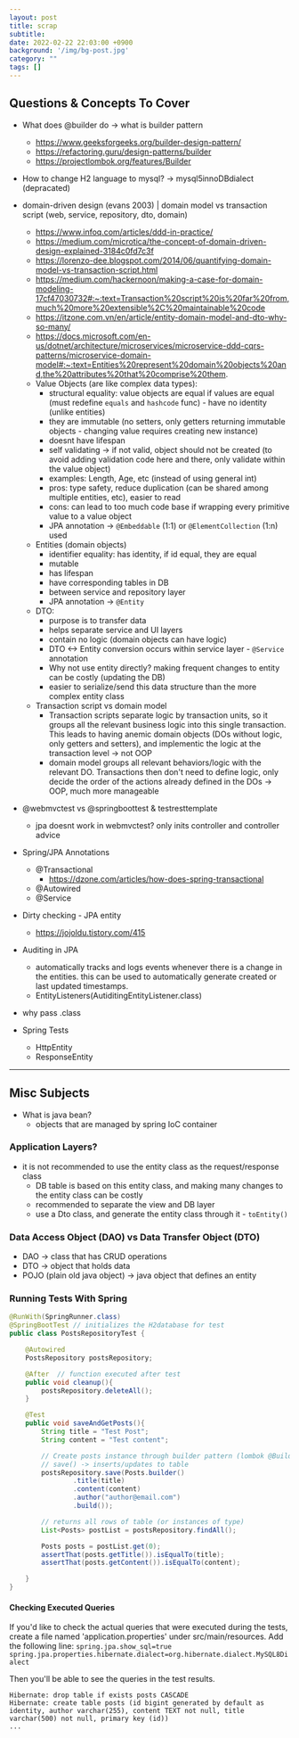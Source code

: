 ```yaml
---
layout: post
title: scrap
subtitle: 
date: 2022-02-22 22:03:00 +0900
background: '/img/bg-post.jpg'
category: ""
tags: []
---
```


## Questions & Concepts To Cover
* What does @builder do -> what is builder pattern
    * https://www.geeksforgeeks.org/builder-design-pattern/
    * https://refactoring.guru/design-patterns/builder
    * https://projectlombok.org/features/Builder

* How to change H2 language to mysql? -> mysql5innoDBdialect (depracated)

* domain-driven design (evans 2003) | domain model vs transaction script (web, service, repository, dto, domain)
    * https://www.infoq.com/articles/ddd-in-practice/
    * https://medium.com/microtica/the-concept-of-domain-driven-design-explained-3184c0fd7c3f
    * https://lorenzo-dee.blogspot.com/2014/06/quantifying-domain-model-vs-transaction-script.html
    * https://medium.com/hackernoon/making-a-case-for-domain-modeling-17cf47030732#:~:text=Transaction%20script%20is%20far%20from,much%20more%20extensible%2C%20maintainable%20code
    * https://itzone.com.vn/en/article/entity-domain-model-and-dto-why-so-many/
    * https://docs.microsoft.com/en-us/dotnet/architecture/microservices/microservice-ddd-cqrs-patterns/microservice-domain-model#:~:text=Entities%20represent%20domain%20objects%20and,the%20attributes%20that%20comprise%20them.
    * Value Objects (are like complex data types): 
        * structural equality: value objects are equal if values are equal (must redefine `equals` and `hashcode` func) - have no identity (unlike entities)
        * they are immutable (no setters, only getters returning immutable objects - changing value requires creating new instance)
        * doesnt have lifespan
        * self validating -> if not valid, object should not be created (to avoid adding validation code here and there, only validate within the value object)
        * examples: Length, Age, etc (instead of using general int)
        * pros: type safety, reduce duplication (can be shared among multiple entities, etc), easier to read
        * cons: can lead to too much code base if wrapping every primitive value to a value object
        * JPA annotation -> `@Embeddable` (1:1) or `@ElementCollection` (1:n) used
    * Entities (domain objects)
        * identifier equality: has identity, if id equal, they are equal
        * mutable
        * has lifespan
        * have corresponding tables in DB
        * between service and repository layer
        * JPA annotation -> `@Entity`
    * DTO: 
        * purpose is to transfer data
        * helps separate service and UI layers
        * contain no logic (domain objects can have logic)
        * DTO <-> Entity conversion occurs within service layer - `@Service` annotation
        * Why not use entity directly? making frequent changes to entity can be costly (updating the DB)
        * easier to serialize/send this data structure than the more complex entity class
    * Transaction script vs domain model
        * Transaction scripts separate logic by transaction units, so it groups all the relevant business logic into this single transaction. This leads to having anemic domain objects (DOs without logic, only getters and setters), and implementic the logic at the transaction level -> not OOP
        * domain model groups all relevant behaviors/logic with the relevant DO. Transactions then don't need to define logic, only decide the order of the actions already defined in the DOs -> OOP, much more manageable

* @webmvctest vs @springboottest & testresttemplate
    * jpa doesnt work in webmvctest? only inits controller and controller advice

* Spring/JPA Annotations 
    * @Transactional
        * https://dzone.com/articles/how-does-spring-transactional
    * @Autowired
    * @Service

* Dirty checking - JPA entity
    * https://jojoldu.tistory.com/415

* Auditing in JPA
    * automatically tracks and logs events whenever there is a change in the entities. this can be used to automatically generate created or last updated timestamps. 
    * EntityListeners(AutiditingEntityListener.class)

* why pass .class

* Spring Tests
    * HttpEntity
    * ResponseEntity

---
## Misc Subjects
* What is java bean?
    * objects that are managed by spring IoC container

### Application Layers?
* it is not recommended to use the entity class as the request/response class
    * DB table is based on this entity class, and making many changes to the entity class can be costly
    * recommended to separate the view and DB layer
    * use a Dto class, and generate the entity class through it - `toEntity()`


### Data Access Object (DAO) vs Data Transfer Object (DTO)
* DAO -> class that has CRUD operations
* DTO -> object that holds data
* POJO (plain old java object) -> java object that defines an entity

### Running Tests With Spring
```java
@RunWith(SpringRunner.class)
@SpringBootTest // initializes the H2database for test
public class PostsRepositoryTest {

    @Autowired
    PostsRepository postsRepository;

    @After  // function executed after test
    public void cleanup(){
        postsRepository.deleteAll();
    }

    @Test
    public void saveAndGetPosts(){
        String title = "Test Post";
        String content = "Test content";

        // Create posts instance through builder pattern (lombok @Builder)
        // save() -> inserts/updates to table
        postsRepository.save(Posts.builder()
                .title(title)
                .content(content)
                .author("author@email.com")
                .build());

        // returns all rows of table (or instances of type)
        List<Posts> postList = postsRepository.findAll();

        Posts posts = postList.get(0);
        assertThat(posts.getTitle()).isEqualTo(title);
        assertThat(posts.getContent()).isEqualTo(content);

    }
}
```

#### Checking Executed Queries
If you'd like to check the actual queries that were executed during the tests, create a file named 'application.properties' under src/main/resources.
Add the following line:
`spring.jpa.show_sql=true`
`spring.jpa.properties.hibernate.dialect=org.hibernate.dialect.MySQL8Dialect`

Then you'll be able to see the queries in the test results.
```shell
Hibernate: drop table if exists posts CASCADE 
Hibernate: create table posts (id bigint generated by default as identity, author varchar(255), content TEXT not null, title varchar(500) not null, primary key (id))
...
```


